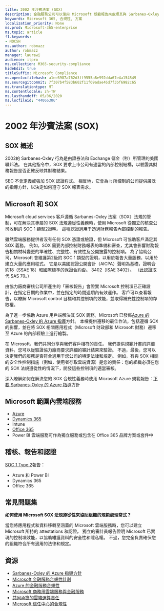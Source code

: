 ```yaml
---
title: 2002 年沙賓法案 (SOX)
description: 金融服務公司可以使用 Microsoft 規範報告來處理其與 Sarbanes-Oxley 法案的相容性。
keywords: Microsoft 365, 合規性, 方案
localization_priority: None
ms.prod: Microsoft-365-enterprise
ms.topic: article
f1.keywords:
- NOCSH
ms.author: robmazz
author: robmazz
manager: laurawi
audience: itpro
ms.collection: M365-security-compliance
hideEdit: true
titleSuffix: Microsoft Compliance
ms.openlocfilehash: a1ee3987a762d3ff9555a8e992dda67e4a154849
ms.sourcegitcommit: 7f307b4f583b602f11f69adae46d7f3bf6982c65
ms.translationtype: MT
ms.contentlocale: zh-TW
ms.lasthandoff: 05/06/2020
ms.locfileid: "44066306"
---
```

# <a name="sarbanes-oxley-act-of-2002-sox"></a>2002 年沙賓法案 (SOX)

## <a name="sox-overview"></a>SOX 概述

2002的 Sarbanes-Oxley 行為是由證券法和 Exchange 傭金（秒）所管理的美國聯邦法。 在其他指令中，SOX 要求上市公司有適當的內部控制結構，以驗證其財務報告是否正確反映其財務結果。

SEC 不會定義或強加 SOX 認證程式。 相反地，它會為 it 所控制的公司提供廣泛的指導方針，以決定如何遵守 SOX 報表需求。

## <a name="microsoft-and-sox"></a>Microsoft 和 SOX

Microsoft cloud services 客戶遵循 Sarbanes-Oxley 法案（SOX）法規的管制，可在解決其專屬的 SOX 法規遵從性義務時，使用 Microsoft 從獨立的核查公司收到的 SOC 1 類型2證明。 這種認證適用于透過財務報告內部控制的報告。

雖然雲端服務提供者沒有任何 SOX 憑證或驗證，但 Microsoft 可協助客戶滿足其 SOX 義務。 例如，SOX 需要內部控制財務報表的準備和審查，尤其會影響財務報告相關材料變更的準確性、完整性、有效性及公開披露的控制項。 為了協助公司，Microsoft 會維護第2級的 SOC 1 類型的證明，以用於報告大量服務，以用於建立大量的應用程式。 它是以美國認證公開會計（AICPA）聲明為基礎，證明合約18（SSAE 18）和國際標準的保證合約否。 3402（ISAE 3402）。 （此認證取代 SAS 70。）

由協力廠商審核公司所產生的「審核報告」會證實 Microsoft 控制項已正確設計，在指定日期的作業中，並在指定的時間週期內有效運作。 客戶可以查看報告，以瞭解 Microsoft control 目標和其控制項的效能，並取得補充性控制項的存取權。

為了進一步協助 Azure 用戶端解決其 SOX 義務，Microsoft 已發佈[Azure 的 Sarbanes-Oxley 的 Azure 指導](https://aka.ms/Azure-SOX-Guide)方針。 本檔提供遷移的最佳作法，包括遵循 SOX 的影響，並在將 SOX 相關應用程式（Microsoft 財政部和 Microsoft 財務）遷移至 Azure 的內部經驗上進行繪製。

在 Microsoft，我們共同分享與我們客戶相符的責任。 我們提供規範計畫的詳細資料，您可以從驗證協力廠商要求詳細的審計結果來驗證。 不過，最後，您可以決定我們的服務是否符合適用于您公司的特定法律和規定。 例如，有與 SOX 相關的安全性控制措施（例如，使用者存取雲端資源）是您的責任：您的組織必須在您的 SOX 法規遵從性的情況下，開發這些控制項的適當審核。

深入瞭解如何在解決您的 SOX 合規性義務時使用 Microsoft Azure 規範報告：[下載 Sarbanes-Oxley 的 Azure 指導](https://aka.ms/Azure-SOX-Guide)方針

## <a name="microsoft-in-scope-cloud-services"></a>Microsoft 範圍內雲端服務

- [Azure](https://aka.ms/AzureCompliance)
- [Dynamics 365](https://aka.ms/d365-compliance-list)
- Intune
- [Office 365](https://go.microsoft.com/fwlink/p/?LinkID=2077751)
- Power BI 雲端服務可作為獨立服務或包含在 Office 365 品牌方案或套件中

## <a name="audits-reports-and-certificates"></a>稽核、報告和認證

[SOC 1 Type 2](offering-SOC.md)報告：

- Azure 和 Power BI
- Dynamics 365
- Office 365

## <a name="frequently-asked-questions"></a>常見問題集

**如何使用 Microsoft SOX 法規遵從性來協助組織的規範處理常式？**

當您將應用程式和資料移轉至涵蓋的 Microsoft 雲端服務時，您可以建立 Microsoft 所持的 attestations 和認證。 獨立的審計員報告證明 Microsoft 已實現的控制項效能，以協助維護資料的安全性和隱私權。 不過，您完全負責確保您的組織符合所有適用的法律和規定。

## <a name="resources"></a>資源

- [Sarbanes-Oxley 的 Azure 指導方針](https://aka.ms/Azure-SOX-Guide)
- [Microsoft 金融服務合規性計劃](https://www.microsoft.com/download/details.aspx?id=55332)
- [Azure 的金融服務合規性](https://azure.microsoft.com/resources/videos/azurecon-2015-financial-services-compliance-in-azure/)
- [Microsoft 商務用雲端服務與金融服務](https://www.microsoft.com/trustcenter/cloudservices/financialservices)
- [共同承擔的雲端運算責任](https://aka.ms/sharedresponsibility)
- [Microsoft 信任中心的合規性](https://www.microsoft.com/trust-center/compliance/compliance-overview)
